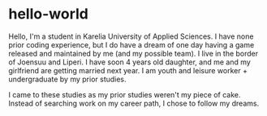 # hello-world

Hello, I'm a student in Karelia University of Applied Sciences. I have none prior coding experience, but I do have a dream of one day having a game released and maintained by me (and my possible team). I live in the border of Joensuu and Liperi. I have soon 4 years old daughter, and me and my girlfriend are getting married next year. I am youth and leisure worker + undergraduate by my prior studies. 

I came to these studies as my prior studies weren't my piece of cake. Instead of searching work on my career path, I chose to follow my dreams.
